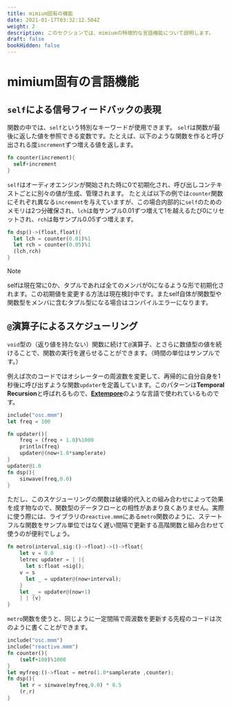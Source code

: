 ```yaml
---
title: mimium固有の機能
date: 2021-01-17T03:32:12.504Z
weight: 2
description: このセクションでは、mimiumの特徴的な言語機能について説明します。
draft: false
bookHidden: false
---
```


# mimium固有の言語機能

## `self`による信号フィードバックの表現

関数の中では、`self`という特別なキーワードが使用できます。
`self`は関数が最後に返した値を参照できる変数です。たとえば、以下のような関数を作ると呼び出される度`increment`ずつ増える値を返します。

```rust
fn counter(increment){
  self+increment
}
```

`self`はオーディオエンジンが開始された時に0で初期化され、呼び出しコンテキストごとに別々の値が生成、管理されます。
たとえば以下の例では`counter`関数にそれぞれ異なる`increment`を与えていますが、この場合内部的に`self`のためのメモリは2つ分確保され、`lch`は毎サンプル0.01ずつ増えて1を越えるたび0にリセットされ、`rch`は毎サンプル0.05ずつ増えます。

```rust
fn dsp()->(float,float){
  let lch = counter(0.01)%1
  let rch = counter(0.05)%1
  (lch,rch)
}
```

> [!NOTE]
> selfは現在常に0か、タプルであれば全てのメンバが0になるような形で初期化されます。この初期値を変更する方法は現在検討中です。またself自体が関数型や関数型をメンバに含むタプル型になる場合はコンパイルエラーになります。



## `@`演算子によるスケジューリング

`void`型の（返り値を持たない）関数に続けて`@`演算子、とさらに数値型の値を続けることで、関数の実行を遅らせることができます。（時間の単位はサンプルです。）

例えば次のコードではオシレーターの周波数を変更して、再帰的に自分自身を1秒後に呼び出すような関数`updater`を定義しています。このパターンは**Temporal Recursion**と呼ばれるもので、[**Extempore**](https://extemporelang.github.io/)のような言語で使われているものです。

```rust
include("osc.mmm")
let freq = 100

fn updater(){
    freq = (freq + 1.0)%1000
    println(freq)
    updater@(now+1.0*samplerate)
}
updater@1.0
fn dsp(){
    sinwave(freq,0.0)
}
```

ただし、このスケジューリングの関数は破壊的代入との組み合わせによって効果を成す物なので、関数型のデータフローとの相性があまり良くありません。実際に使う際には、ライブラリの`reactive.mmm`にある`metro`関数のように、ステートフルな関数をサンプル単位ではなく遅い間隔で更新する高階関数と組み合わせて使うのが便利でしょう。


```rust
fn metro(interval,sig:()->float)->()->float{
    let v = 0.0
    letrec updater = | |{
      let s:float =sig();
    v = s
      let _ = updater@(now+interval);
    }
    let _ = updater@(now+1)
    | | {v}
}
```

`metro`関数を使うと、同じように一定間隔で周波数を更新する先程のコードは次のように書くことができます。

```rust
include("osc.mmm")
include("reactive.mmm")
fn counter(){
    (self+100)%1000
}
let myfreq:()->float = metro(1.0*samplerate ,counter);
fn dsp(){
    let r = sinwave(myfreq,0.0) * 0.5
    (r,r)
}
```